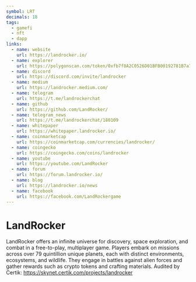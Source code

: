 ```yaml
---
symbol: LRT
decimals: 18
tags:
  - gamefi
  - nft
  - dapp
links:
  - name: website
    url: https://landrocker.io/
  - name: explorer
    url: https://polygonscan.com/token/0xfb7f8A2C0526D01BFB00192781B7a7761841B16C
  - name: discord
    url: https://discord.com/invite/landrocker
  - name: medium
    url: https://landrocker.medium.com/
  - name: telegram
    url: https://t.me/landrockerchat
  - name: github
    url: https://github.com/LandRocker/
  - name: telegram_news
    url: https://t.me/landrockerchat/180109
  - name: whitepaper
    url: https://whitepaper.landrocker.io/
  - name: coinmarketcap
    url: https://coinmarketcap.com/currencies/landrocker/
  - name: coingecko
    url: https://coingecko.com/coins/landrocker
  - name: youtube
    url: https://youtube.com/LandRocker
  - name: forum
    url: https://forum.landrocker.io/
  - name: blog
    url: https://landrocker.io/news
  - name: facebook
    url: https://facebook.com/LandRockergame
---
```


# LandRocker

LandRocker offers an infinite universe for discovery, space exploration, and combat in a free-to-play, multiplayer game. Players embark on missions across over 79 quintillion unique planets, each with distinct environments, ecosystems, and wildlife. They engage in battles against alien forces and gather rewards such as crypto tokens and crafting materials. Audited by Certik: https://skynet.certik.com/projects/landrocker
